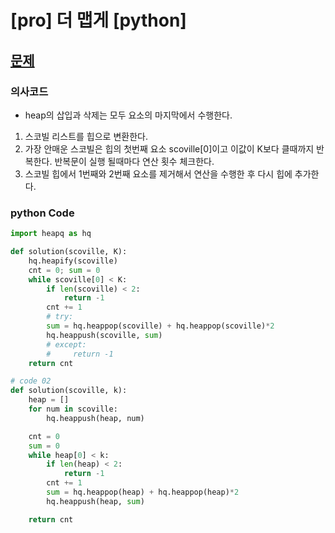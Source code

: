 #  [pro] 더 맵게 [python] 

## [문제](https://programmers.co.kr/learn/courses/30/lessons/42626)

### 의사코드 
- heap의 삽입과 삭제는 모두 요소의 마지막에서 수행한다.
1. 스코빌 리스트를 힙으로 변환한다.
2. 가장 안매운 스코빌은 힙의 첫번째 요소 scoville[0]이고 이값이 K보다 클때까지 반복한다. 반복문이 실행 될때마다 연산 횟수 체크한다.
3. 스코빌 힙에서 1번째와 2번째 요소를 제거해서 연산을 수행한 후 다시 힙에 추가한다.

### python Code

```py
import heapq as hq

def solution(scoville, K):
    hq.heapify(scoville)
    cnt = 0; sum = 0
    while scoville[0] < K:
        if len(scoville) < 2:
            return -1
        cnt += 1
        # try:
        sum = hq.heappop(scoville) + hq.heappop(scoville)*2
        hq.heappush(scoville, sum)
        # except:
        #     return -1
    return cnt

# code 02
def solution(scoville, k):
    heap = []
    for num in scoville:
        hq.heappush(heap, num)

    cnt = 0
    sum = 0
    while heap[0] < k:
        if len(heap) < 2:
            return -1
        cnt += 1
        sum = hq.heappop(heap) + hq.heappop(heap)*2
        hq.heappush(heap, sum)

    return cnt
```
